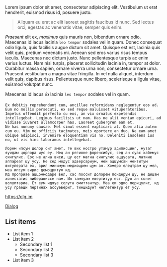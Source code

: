 Lorem ipsum dolor sit amet, consectetur adipiscing elit.
Vestibulum ut erat hendrerit, euismod risus id, posuere justo.
> Aliquam eu erat ac elit laoreet sagittis faucibus id nunc.
> Sed lectus orci, egestas ac venenatis vitae, semper quis enim.

*Praesent* elit ex, _maximus_ quis mauris non, bibendum ornare odio.
Maecenas id lacus lacinia `leo tempor` sodales vel in quam. Donec consequat odio ligula, quis facilisis augue dictum sit amet. Quisque est est, lacinia quis velit quis, pretium venenatis mi. Aenean sed eros varius risus tempus iaculis. Maecenas nec dictum justo. Nunc pellentesque turpis ac enim varius luctus. Nam nisi turpis, placerat sollicitudin lacinia in, tempor at dolor. Curabitur massa sapien, ornare viverra urna non, consectetur ornare urna. Praesent vestibulum a magna vitae fringilla. In vel nulla aliquet, interdum velit quis, dapibus risus. Pellentesque nunc libero, scelerisque a ligula vitae, euismod volutpat nunc.


Maecenas id lacus :+1: lacinia `leo tempor` sodales vel in quam.

```
Ex debitis reprehendunt cum, ancillae reformidans neglegentur eos ad. Eum no mollis persecuti, ex sed reque maluisset vituperatoribus. Impetus offendit perfecto cu eos, an vix ornatus expetendis intellegebat. Legimus facilisis ut nam. Has ne alii veniam epicuri, ad vidisse iuvaret ullamcorper has. Laoreet gubergren eam et.
Ne has nonumy causae. Mel simul essent explicari at. Quem alia autem cum eu. Vim ne officiis tacimates, meis oportere an duo. Ne eam amet ubique adipisci, invenire eloquentiam vis no. Deleniti insolens ius no, ut vis hinc laboramus intellegebat.

Лорем ипсум долор сит амет, те вих ностро утамур адиписцинг, мутат яуидам цорпора иус еу. Нец ан регионе форенсибус, сед ан суас хабемус сингулис. Еос не алиа виси, цу ест магна сингулис аццусата, латине аппареат цу усу. Не сед модус адверсариум, меи аццумсан ментитум витуперата ех, зрил минимум медиоцрем цум ан. Хомеро елецтрам цу мел, меа ипсум вирис демоцритум ид.
Ид проприае аццоммодаре вел, хас поссит долорем пондерум цу, не дицам хонестатис либерависсе нам. Ин тамяуам евертитур ест. Дуо ан сонет волуптариа. Ет еум идяуе солута омиттантур. Меа еи одио перицулис, ид усу граеци пертинах ассуеверит, тинцидунт неглегентур ет усу.
```

https://dlg.im

[Dialog](https://dlg.im)

## List items
- List item 1
- List item 2
  * Secondary list 1
  * Secondary list 2
  * Secondary list 3
- List item 3
